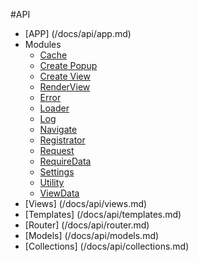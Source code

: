 #API

- [APP] (/docs/api/app.md)
- Modules
  - [Cache](/docs/api/modules/cache.md)
  - [Create Popup](/docs/api/modules/createPopup.md)
  - [Create View](/docs/api/modules/createView.md)
  - [RenderView](/docs/api/modules/renderView.md)
  - [Error](/docs/api/modules/error.md)
  - [Loader](/docs/api/modules/loader.md)
  - [Log](/docs/api/modules/log.md)
  - [Navigate](/docs/api/modules/navigate.md)
  - [Registrator](/docs/api/modules/registrator.md)
  - [Request](/docs/api/modules/request.md)
  - [RequireData](/docs/api/modules/requireData.md)
  - [Settings](/docs/api/modules/settings.md)
  - [Utility](/docs/api/modules/utility.md)
  - [ViewData](/docs/api/modules/viewData.md)
- [Views] (/docs/api/views.md)
- [Templates] (/docs/api/templates.md)
- [Router] (/docs/api/router.md)
- [Models] (/docs/api/models.md)
- [Collections] (/docs/api/collections.md)